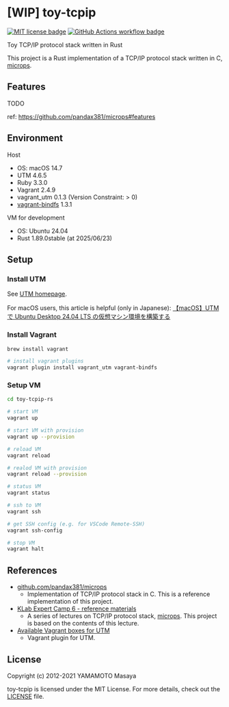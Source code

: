 # [WIP] toy-tcpip

[![MIT license badge][mit-badge]][mit-url]
[![GitHub Actions workflow badge][github-actions-badge]][github-actions-url]

[mit-badge]: https://img.shields.io/badge/license-MIT-blue.svg
[mit-url]: https://github.com/nukopy/toy-tcpip/blob/main/LICENSE
[github-actions-badge]: https://github.com/nukopy/toy-tcpip/actions/workflows/ci.yml/badge.svg?branch=main
[github-actions-url]: https://github.com/nukopy/toy-tcpip/actions/workflows/ci.yml?query=branch:main

Toy TCP/IP protocol stack written in Rust

This project is a Rust implementation of a TCP/IP protocol stack written in C, [microps](https://github.com/pandax381/microps).

## Features

TODO

ref: https://github.com/pandax381/microps#features

## Environment

Host

- OS: macOS 14.7
- UTM 4.6.5
- Ruby 3.3.0
- Vagrant 2.4.9
- vagrant_utm 0.1.3 (Version Constraint: > 0)
- [vagrant-bindfs](https://github.com/gael-ian/vagrant-bindfs) 1.3.1

VM for development

- OS: Ubuntu 24.04
- Rust 1.89.0stable (at 2025/06/23)

## Setup

### Install UTM

See [UTM homepage](https://mac.getutm.app/).

For macOS users, this article is helpful (only in Japanese): [【macOS】UTM で Ubuntu Desktop 24.04 LTS の仮想マシン環境を構築する](https://zenn.dev/pyteyon/scraps/0c8cec3c56812b)

### Install Vagrant

```sh
brew install vagrant

# install vagrant plugins
vagrant plugin install vagrant_utm vagrant-bindfs
```

### Setup VM

```sh
cd toy-tcpip-rs

# start VM
vagrant up

# start VM with provision
vagrant up --provision

# reload VM
vagrant reload

# realod VM with provision
vagrant reload --provision

# status VM
vagrant status

# ssh to VM
vagrant ssh

# get SSH config (e.g. for VSCode Remote-SSH)
vagrant ssh-config

# stop VM
vagrant halt
```

## References

- [github.com/pandax381/microps](https://github.com/pandax381/microps)
  - Implementation of TCP/IP protocol stack in C. This is a reference implementation of this project.
- [KLab Expert Camp 6 - reference materials](https://drive.google.com/drive/folders/1k2vymbC3vUk5CTJbay4LLEdZ9HemIpZe)
  - A series of lectures on TCP/IP protocol stack, [microps](https://github.com/pandax381/microps). This project is based on the contents of this lecture.
- [Available Vagrant boxes for UTM](https://portal.cloud.hashicorp.com/vagrant/discover?query=utm)
  - Vagrant plugin for UTM.

## License

Copyright (c) 2012-2021 YAMAMOTO Masaya

toy-tcpip is licensed under the MIT License. For more details, check out the [LICENSE](./LICENSE) file.
